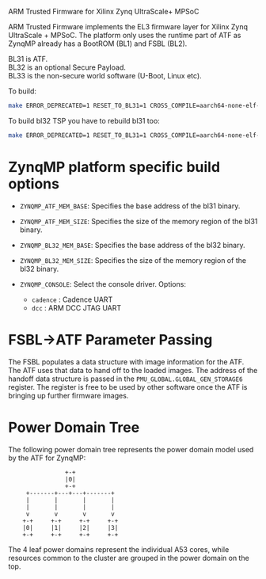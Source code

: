 ARM Trusted Firmware for Xilinx Zynq UltraScale+ MPSoC

ARM Trusted Firmware implements the EL3 firmware layer for Xilinx Zynq
UltraScale + MPSoC.
The platform only uses the runtime part of ATF as ZynqMP already has a
BootROM (BL1) and FSBL (BL2).

BL31 is ATF.  
BL32 is an optional Secure Payload.  
BL33 is the non-secure world software (U-Boot, Linux etc).  

To build:
```bash
make ERROR_DEPRECATED=1 RESET_TO_BL31=1 CROSS_COMPILE=aarch64-none-elf- PLAT=zynqmp bl31
```

To build bl32 TSP you have to rebuild bl31 too:
```bash
make ERROR_DEPRECATED=1 RESET_TO_BL31=1 CROSS_COMPILE=aarch64-none-elf- PLAT=zynqmp SPD=tspd bl31 bl32
```

# ZynqMP platform specific build options
*   `ZYNQMP_ATF_MEM_BASE`: Specifies the base address of the bl31 binary.
*   `ZYNQMP_ATF_MEM_SIZE`: Specifies the size of the memory region of the bl31 binary.
*   `ZYNQMP_BL32_MEM_BASE`: Specifies the base address of the bl32 binary.
*   `ZYNQMP_BL32_MEM_SIZE`: Specifies the size of the memory region of the bl32 binary.

*   `ZYNQMP_CONSOLE`: Select the console driver. Options:
    -   `cadence` : Cadence UART
    -   `dcc`     : ARM DCC JTAG UART

# FSBL->ATF Parameter Passing
The FSBL populates a data structure with image information for the ATF. The ATF
uses that data to hand off to the loaded images. The address of the handoff data
structure is passed in the ```PMU_GLOBAL.GLOBAL_GEN_STORAGE6``` register. The
register is free to be used by other software once the ATF is bringing up
further firmware images.

# Power Domain Tree
The following power domain tree represents the power domain model used by the
ATF for ZynqMP:
```
                +-+
                |0|
                +-+
     +-------+---+---+-------+
     |       |       |       |
     |       |       |       |
     v       v       v       v
    +-+     +-+     +-+     +-+
    |0|     |1|     |2|     |3|
    +-+     +-+     +-+     +-+
```
The 4 leaf power domains represent the individual A53 cores, while resources
common to the cluster are grouped in the power domain on the top.
